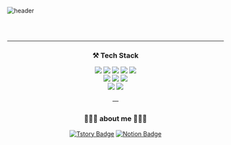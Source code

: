 ![header](https://capsule-render.vercel.app/api?type=waving&color=auto&height=300&section=header&text=Hyeji's%20&fontSize=90&animation=fadeIn&fontAlignY=38&desc=GitHub%20🧚🏻‍♀️&descAlignY=51&descAlign=62)


 <div align="center">
<br /><br />

---



  <h3>⚒ Tech Stack </h3>
  <div class="stack">
  <a href="#"><img src="https://img.shields.io/badge/CSS-ffd8d8?style=flat&logo=CSS3&logoColor=white"/></a>
  <a href="#"><img src="https://img.shields.io/badge/Vue.js-ffd8d8?style=flat&logo=Vue.js&logoColor=white"/></a>
   <a href="#"><img src="https://img.shields.io/badge/MySQL-ffd8d8?style=flat&logo=MySQL&logoColor=white"/></a>
  <a href="#"><img src="https://img.shields.io/badge/Spring-ffd8d8?style=flat&logo=Spring&logoColor=white"/></a>
    <a href="#"><img src="https://img.shields.io/badge/jQuery-ffd8d8?style=flat&logo=jQuery&logoColor=white"/></a>
  <br />
   <a href="#"><img src="https://img.shields.io/badge/Python-ffa7a7?style=flat&logo=Python&logoColor=white"/></a>   
  <a href="#"><img src="https://img.shields.io/badge/Java-ffa7a7?style=flat&logo=java&logoColor=white"/></a> 
  <a href="#"><img src="https://img.shields.io/badge/JavaScript-ffa7a7?style=flat&logo=JavaScript&logoColor=white"/></a> 
  <br />
  <a href="#"><img src="https://img.shields.io/badge/GitHub-%23F3708C?style=flat&logo=GitHub&logoColor=white"/></a> 
  <a href="#"><img src="https://img.shields.io/badge/Redmine-%23F3708C?style=flat&logo=Redmine&logoColor=white"/></a>
	</div>



—

 <h3>👩🏻‍💻 about me 👩🏻‍💻</h3>

[![Tstory Badge](https://img.shields.io/badge/-Tstory-92a8d1?logo=Velog&logoColor=white&link=https://yeacoding.tistory.com/)](https://muki-soko.tistory.com/)
[![Notion Badge](https://img.shields.io/badge/-Notion-92a8d1?logo=notion&logoColor=white&link=https://gabby-plywood-978.notion.site/cf4a77a5542e45aabd056fde34494cc2)](https://gabby-plywood-978.notion.site/cf4a77a5542e45aabd056fde34494cc2)

 <br />


 <br />
  </div>
